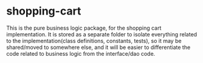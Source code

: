 # shopping-cart
This is the pure business logic package, for the shopping cart implementation. It is stored as a separate folder to isolate everything related to the implementation(class definitions, constants, tests), so it may be shared/moved to somewhere else, and it will be easier to differentiate the code related to business logic from the interface/dao code.

